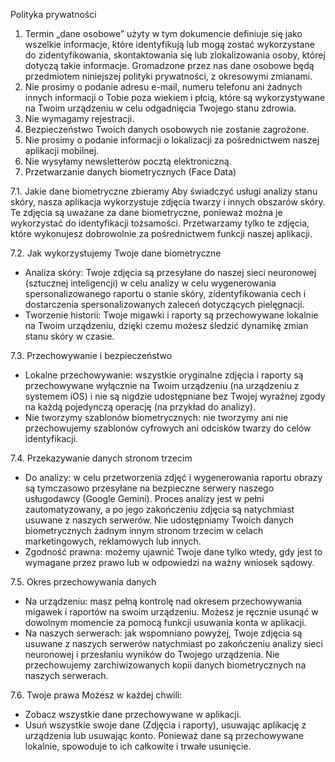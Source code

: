 Polityka prywatności

1. Termin „dane osobowe” użyty w tym dokumencie definiuje się jako wszelkie informacje, które identyfikują lub mogą zostać wykorzystane do zidentyfikowania, skontaktowania się lub zlokalizowania osoby, której dotyczą takie informacje. Gromadzone przez nas dane osobowe będą przedmiotem niniejszej polityki prywatności, z okresowymi zmianami.
2. Nie prosimy o podanie adresu e-mail, numeru telefonu ani żadnych innych informacji o Tobie poza wiekiem i płcią, które są wykorzystywane na Twoim urządzeniu w celu odgadnięcia Twojego stanu zdrowia.
3. Nie wymagamy rejestracji.
4. Bezpieczeństwo Twoich danych osobowych nie zostanie zagrożone.
5. Nie prosimy o podanie informacji o lokalizacji za pośrednictwem naszej aplikacji mobilnej.
6. Nie wysyłamy newsletterów pocztą elektroniczną.
7. Przetwarzanie danych biometrycznych (Face Data)

7.1. Jakie dane biometryczne zbieramy
Aby świadczyć usługi analizy stanu skóry, nasza aplikacja wykorzystuje zdjęcia twarzy i innych obszarów skóry. Te zdjęcia są uważane za dane biometryczne, ponieważ można je wykorzystać do identyfikacji tożsamości. Przetwarzamy tylko te zdjęcia, które wykonujesz dobrowolnie za pośrednictwem funkcji naszej aplikacji.

7.2. Jak wykorzystujemy Twoje dane biometryczne
* Analiza skóry: Twoje zdjęcia są przesyłane do naszej sieci neuronowej (sztucznej inteligencji) w celu analizy w celu wygenerowania spersonalizowanego raportu o stanie skóry, zidentyfikowania cech i dostarczenia spersonalizowanych zaleceń dotyczących pielęgnacji.
* Tworzenie historii: Twoje migawki i raporty są przechowywane lokalnie na Twoim urządzeniu, dzięki czemu możesz śledzić dynamikę zmian stanu skóry w czasie.

7.3. Przechowywanie i bezpieczeństwo
* Lokalne przechowywanie: wszystkie oryginalne zdjęcia i raporty są przechowywane wyłącznie na Twoim urządzeniu (na urządzeniu z systemem iOS) i nie są nigdzie udostępniane bez Twojej wyraźnej zgody na każdą pojedynczą operację (na przykład do analizy).
* Nie tworzymy szablonów biometrycznych: nie tworzymy ani nie przechowujemy szablonów cyfrowych ani odcisków twarzy do celów identyfikacji.

7.4. Przekazywanie danych stronom trzecim
* Do analizy: w celu przetworzenia zdjęć i wygenerowania raportu obrazy są tymczasowo przesyłane na bezpieczne serwery naszego usługodawcy (Google Gemini). Proces analizy jest w pełni zautomatyzowany, a po jego zakończeniu zdjęcia są natychmiast usuwane z naszych serwerów. Nie udostępniamy Twoich danych biometrycznych żadnym innym stronom trzecim w celach marketingowych, reklamowych lub innych.
* Zgodność prawna: możemy ujawnić Twoje dane tylko wtedy, gdy jest to wymagane przez prawo lub w odpowiedzi na ważny wniosek sądowy.

7.5. Okres przechowywania danych
* Na urządzeniu: masz pełną kontrolę nad okresem przechowywania migawek i raportów na swoim urządzeniu. Możesz je ręcznie usunąć w dowolnym momencie za pomocą funkcji usuwania konta w aplikacji.
* Na naszych serwerach: jak wspomniano powyżej, Twoje zdjęcia są usuwane z naszych serwerów natychmiast po zakończeniu analizy sieci neuronowej i przesłaniu wyników do Twojego urządzenia. Nie przechowujemy zarchiwizowanych kopii danych biometrycznych na naszych serwerach.

7.6. Twoje prawa
Możesz w każdej chwili:
* Zobacz wszystkie dane przechowywane w aplikacji.
* Usuń wszystkie swoje dane (Zdjęcia i raporty), usuwając aplikację z urządzenia lub usuwając konto. Ponieważ dane są przechowywane lokalnie, spowoduje to ich całkowite i trwałe usunięcie.
